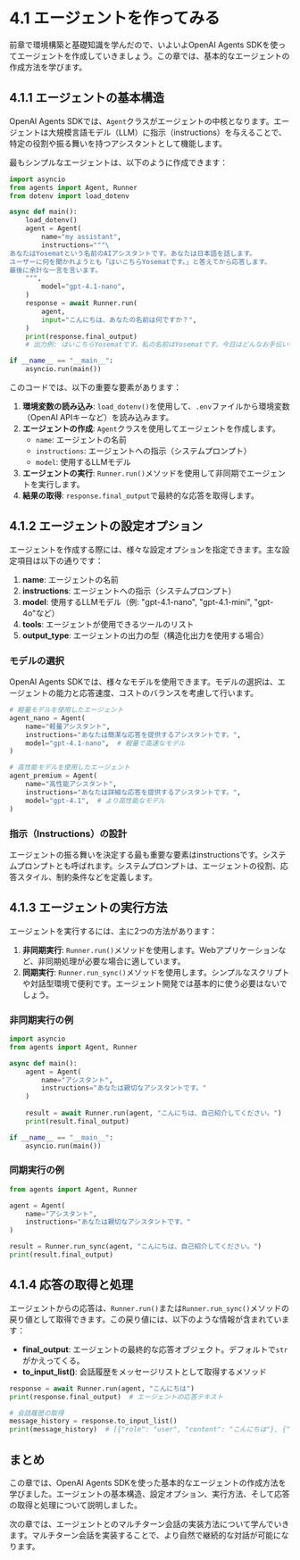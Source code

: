 # 4.1 エージェントを作ってみる

前章で環境構築と基礎知識を学んだので、いよいよOpenAI Agents SDKを使ってエージェントを作成していきましょう。この章では、基本的なエージェントの作成方法を学びます。

## 4.1.1 エージェントの基本構造

OpenAI Agents SDKでは、`Agent`クラスがエージェントの中核となります。エージェントは大規模言語モデル（LLM）に指示（instructions）を与えることで、特定の役割や振る舞いを持つアシスタントとして機能します。

最もシンプルなエージェントは、以下のように作成できます：

```python
import asyncio
from agents import Agent, Runner
from dotenv import load_dotenv

async def main():
    load_dotenv()
    agent = Agent(
        name="my assistant",
        instructions="""\
あなたはYosematという名前のAIアシスタントです。あなたは日本語を話します。
ユーザーに何を聞かれようとも「はいこちらYosematです。」と答えてから応答します。
最後に余計な一言を言います。
    """,
        model="gpt-4.1-nano",
    )
    response = await Runner.run(
        agent,
        input="こんにちは、あなたの名前は何ですか？",
    )
    print(response.final_output)
    # 出力例: はいこちらYosematです。私の名前はYosematです。今日はどんなお手伝いをしましょうか？宇宙も広いですよね。

if __name__ == "__main__":
    asyncio.run(main())
```

このコードでは、以下の重要な要素があります：

1. **環境変数の読み込み**: `load_dotenv()`を使用して、`.env`ファイルから環境変数（OpenAI APIキーなど）を読み込みます。
2. **エージェントの作成**: `Agent`クラスを使用してエージェントを作成します。
   - `name`: エージェントの名前
   - `instructions`: エージェントへの指示（システムプロンプト）
   - `model`: 使用するLLMモデル
3. **エージェントの実行**: `Runner.run()`メソッドを使用して非同期でエージェントを実行します。
4. **結果の取得**: `response.final_output`で最終的な応答を取得します。

## 4.1.2 エージェントの設定オプション

エージェントを作成する際には、様々な設定オプションを指定できます。主な設定項目は以下の通りです：

1. **name**: エージェントの名前
2. **instructions**: エージェントへの指示（システムプロンプト）
3. **model**: 使用するLLMモデル（例: "gpt-4.1-nano", "gpt-4.1-mini", "gpt-4o"など）
4. **tools**: エージェントが使用できるツールのリスト
5. **output_type**: エージェントの出力の型（構造化出力を使用する場合）

### モデルの選択

OpenAI Agents SDKでは、様々なモデルを使用できます。モデルの選択は、エージェントの能力と応答速度、コストのバランスを考慮して行います。

```python
# 軽量モデルを使用したエージェント
agent_nano = Agent(
    name="軽量アシスタント",
    instructions="あなたは簡潔な応答を提供するアシスタントです。",
    model="gpt-4.1-nano",  # 軽量で高速なモデル
)

# 高性能モデルを使用したエージェント
agent_premium = Agent(
    name="高性能アシスタント",
    instructions="あなたは詳細な応答を提供するアシスタントです。",
    model="gpt-4.1",  # より高性能なモデル
)
```

### 指示（Instructions）の設計

エージェントの振る舞いを決定する最も重要な要素はinstructionsです。システムプロンプトとも呼ばれます。システムプロンプトは、エージェントの役割、応答スタイル、制約条件などを定義します。


## 4.1.3 エージェントの実行方法

エージェントを実行するには、主に2つの方法があります：

1. **非同期実行**: `Runner.run()`メソッドを使用します。Webアプリケーションなど、非同期処理が必要な場合に適しています。
2. **同期実行**: `Runner.run_sync()`メソッドを使用します。シンプルなスクリプトや対話型環境で便利です。エージェント開発では基本的に使う必要はないでしょう。

### 非同期実行の例

```python
import asyncio
from agents import Agent, Runner

async def main():
    agent = Agent(
        name="アシスタント",
        instructions="あなたは親切なアシスタントです。"
    )
    
    result = await Runner.run(agent, "こんにちは、自己紹介してください。")
    print(result.final_output)

if __name__ == "__main__":
    asyncio.run(main())
```

### 同期実行の例

```python
from agents import Agent, Runner

agent = Agent(
    name="アシスタント",
    instructions="あなたは親切なアシスタントです。"
)

result = Runner.run_sync(agent, "こんにちは、自己紹介してください。")
print(result.final_output)
```

## 4.1.4 応答の取得と処理

エージェントからの応答は、`Runner.run()`または`Runner.run_sync()`メソッドの戻り値として取得できます。この戻り値には、以下のような情報が含まれています：

- **final_output**: エージェントの最終的な応答オブジェクト。デフォルトで`str`がかえってくる。
- **to_input_list()**: 会話履歴をメッセージリストとして取得するメソッド

```python
response = await Runner.run(agent, "こんにちは")
print(response.final_output)  # エージェントの応答テキスト

# 会話履歴の取得
message_history = response.to_input_list()
print(message_history)  # [{"role": "user", "content": "こんにちは"}, {"role": "assistant", "content": "..."}]
```

## まとめ

この章では、OpenAI Agents SDKを使った基本的なエージェントの作成方法を学びました。エージェントの基本構造、設定オプション、実行方法、そして応答の取得と処理について説明しました。

次の章では、エージェントとのマルチターン会話の実装方法について学んでいきます。マルチターン会話を実装することで、より自然で継続的な対話が可能になります。